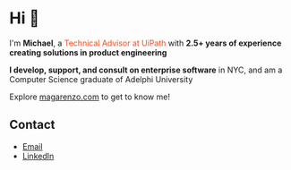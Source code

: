 # Hi 👋

I'm **Michael**, a <span style="color: #FA4616">Technical Advisor at UiPath</span> with **2.5+ years of experience creating solutions in product engineering**

**I develop, support, and consult on enterprise software** in NYC, and am a Computer Science graduate of Adelphi University

Explore [magarenzo.com](https://magarenzo.com) to get to know me!

## Contact

* [Email](mailto:contact@magarenzo.com)
* [LinkedIn](https://linkedin.com/in/magarenzo)
